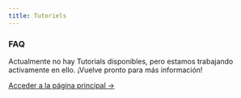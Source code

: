 ```yaml
---
title: Tutoriels
---
```


<div class="card">
  <h3>FAQ</h3>
  <p>Actualmente no hay Tutorials disponibles, pero estamos trabajando activamente en ello. ¡Vuelve pronto para más información!</p>
  <a href="../" class="card-link">Acceder a la página principal &rarr;</a>
</div>